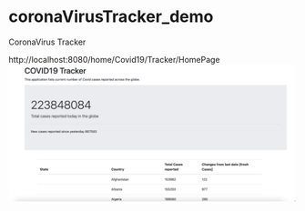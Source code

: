 # coronaVirusTracker_demo
CoronaVirus Tracker


http://localhost:8080/home/Covid19/Tracker/HomePage
<img src="src/main/resources/static/Screen Shot 2021-09-12 at 1.06.50.png"/>
